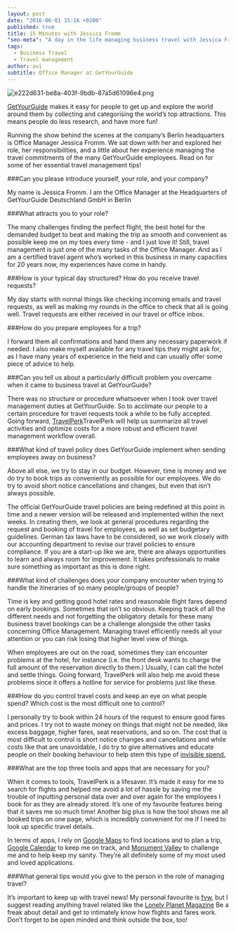 ```yaml
---
layout: post
date: "2016-06-01 15:16 +0200"
published: true
title: 15 Minutes with Jessica Fromm
"seo-meta": "A day in the life managing business travel with Jessica Fromm, Office Manager at GetYourGuide.com."
tags: 
  - Business Travel
  - Travel management
author: avi
subtitle: Office Manager at GetYourGuide
---
```


![e222d631-be8a-403f-9bdb-87a5d61096e4.png]({{site.baseurl}}/blog-media/e222d631-be8a-403f-9bdb-87a5d61096e4.png)



[GetYourGuide](https://www.GetYourGuide.com) makes it easy for people to get up and explore the world around them by collecting and categorising the world’s top attractions. This means people do less research, and have more fun!


Running the show behind the scenes at the company’s Berlin headquarters is Office Manager Jessica Fromm. We sat down with her and explored her role, her responsibilities, and a little about her experience managing the travel commitments of the many GetYourGuide employees. Read on for some of her essential travel management tips!

###Can you please introduce yourself, your role, and your company? 

My name is Jessica Fromm. I am the Office Manager at the Headquarters of GetYourGuide Deutschland GmbH in Berlin



###What attracts you to your role?

The many challenges finding the perfect flight, the best hotel for the demanded budget to beat and making the trip as smooth and convenient as possible keep me on my toes every time - and I just love it! Still, travel management is just one of the many tasks of the Office Manager. And as I am a certified travel agent who’s worked in this business in many capacities for 20 years now, my experiences have come in handy.



###How is your typical day structured? How do you receive travel requests?

My day starts with normal things like checking incoming emails and travel requests, as well as making my rounds in the office to check that all is going well. Travel requests are either received in our travel or office inbox.



###How do you prepare employees for a trip?

I forward them all confirmations and hand them any necessary paperwork if needed. I also make myself available for any travel tips they might ask for, as I have many years of experience in the field and can usually offer some piece of advice to help.

 

###Can you tell us about a particularly difficult problem you overcame when it came to business travel at GetYourGuide?

There was no structure or procedure whatsoever when I took over travel management duties at GetYourGuide. So to acclimate our people to a certain procedure for travel requests took a while to be fully accepted. Going forward, [TravelPerk](https://www.travelperk.com)TravelPerk will help us summarize all travel activities and optimize costs for a more robust and efficient travel management workflow overall.

 

###What kind of travel policy does GetYourGuide implement when sending employees away on business?

Above all else, we try to stay in our budget. However, time is money and we do try to book trips as conveniently as possible for our employees. We do try to avoid short notice cancellations and changes, but even that isn’t always possible. 

The official GetYourGuide travel policies are being redefined at this point in time and a newer version will be released and implemented within the next weeks. In creating them, we look at general procedures regarding the request and booking of travel for employees, as well as set budgetary guidelines. German tax laws have to be considered, so we work closely with our accounting department to revise our travel policies to ensure compliance. If you are a start-up like we are, there are always opportunities to learn and always room for improvement. It takes professionals to make sure something as important as this is done right. 

 

###What kind of challenges does your company encounter when trying to handle the itineraries of so many people/groups of people?

Time is key and getting good hotel rates and reasonable flight fares depend on early bookings. Sometimes that isn’t so obvious. Keeping track of all the different needs and not forgetting the obligatory details for these many business travel bookings can be a challenge alongside the other tasks concerning Office Management. Managing travel efficiently needs all your attention or you can risk losing that higher level view of things.

When employees are out on the road, sometimes they can encounter problems at the hotel, for instance (i.e. the front desk wants to charge the full amount of the reservation directly to them.) Usually, I can call the hotel and settle things. Going forward, TravelPerk will also help me avoid these problems since it offers a hotline for service for problems just like these.

 

###How do you control travel costs and keep an eye on what people spend? Which cost is the most difficult one to control?

I personally try to book within 24 hours of the request to ensure good fares and prices. I try not to waste money on things that might not be needed, like excess baggage, higher fares, seat reservations, and so on. The cost that is most difficult to control is short notice changes and cancellations and while costs like that are unavoidable, I do try to give alternatives and educate people on their booking behaviour to help stem this type of [invisible spend.](http://travelperk.com/blog/5-Ways-to-Cut-Invisible-Spend/)

 

###What are the top three tools and apps that are necessary for you? 

When it comes to tools, TravelPerk is a lifesaver. It’s made it easy for me to search for flights and helped me avoid a lot of hassle by saving me the trouble of inputting personal data over and over again for the employees I book for as they are already stored. It’s one of my favourite features being that it saves me so much time! Another big plus is how the tool shows me all booked trips on one page, which is incredibly convenient for me if I need to look up specific travel details.

 In terms of apps, I rely on [Google Maps](https://www.google.com/maps/) to find locations and to plan a trip, [Google Calendar](https://calendar.google.com) to keep me on track, and [Monument Valley](http://www.monumentvalleygame.com/) to challenge me and to help keep my sanity. They’re all definitely some of my most used and loved applications. 

 

###What general tips would you give to the person in the role of managing travel?

It’s important to keep up with travel news! My personal favourite is [fvw](http://www.fvw.com/), but I suggest reading anything travel related like the [Lonely Planet Magazine](http://www.lonelyplanet.com/magazine/) Be a freak about detail and get to intimately know how flights and fares work. Don’t forget to be open minded and think outside the box, too!


